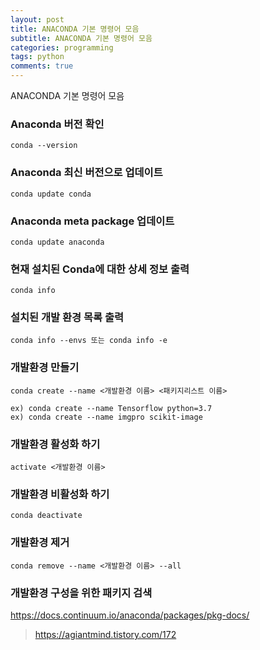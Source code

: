 ```yaml
---
layout: post
title: ANACONDA 기본 명령어 모음
subtitle: ANACONDA 기본 명령어 모음
categories: programming
tags: python
comments: true
---
```


ANACONDA 기본 명령어 모음

### Anaconda 버전 확인
```
conda --version
```

### Anaconda 최신 버전으로 업데이트
```
conda update conda
```

### Anaconda meta package 업데이트
```
conda update anaconda
```

### 현재 설치된 Conda에 대한 상세 정보 출력
```
conda info
```
### 설치된 개발 환경 목록 출력
```
conda info --envs 또는 conda info -e
```

### 개발환경 만들기
```
conda create --name <개발환경 이름> <패키지리스트 이름>

ex) conda create --name Tensorflow python=3.7
ex) conda create --name imgpro scikit-image
```

### 개발환경 활성화 하기
```
activate <개발환경 이름> 
```


### 개발환경 비활성화 하기
```
conda deactivate
```

### 개발환경 제거
```
conda remove --name <개발환경 이름> --all
```

### 개발환경 구성을 위한 패키지 검색
https://docs.continuum.io/anaconda/packages/pkg-docs/


> https://agiantmind.tistory.com/172